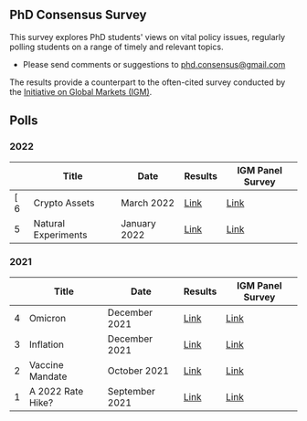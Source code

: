 ## PhD Consensus Survey

This survey explores PhD students' views on vital policy issues, regularly polling students on a range of timely and relevant topics. 
- Please send comments or suggestions to [phd.consensus@gmail.com](ph)

The results provide a counterpart to the often-cited survey conducted by the [Initiative on Global Markets (IGM)](https://www.igmchicago.org/).

## Polls

### 2022

|   | Title             | Date           | Results        |  IGM Panel Survey |
|---|-------------------|----------------|----------------|-------------------|
[ 6 | Crypto Assets     | March 2022     |[Link](2022/02_crypto_assets.md)|[Link](https://www.igmchicago.org/surveys/crypto-assets/)
| 5 | Natural Experiments| January 2022 | [Link](2022/01_natural_experiment.md)|[Link](https://www.igmchicago.org/surveys/natural-experiments-in-labor-economics-and-beyond-2/)|



### 2021

|   | Title             | Date           | Results        |  IGM Panel Survey |        
|---|-------------------|----------------|----------------|----------------|
| 4 | Omicron           | December 2021  |[Link](2021/04_omicron.md)|[Link](https://www.igmchicago.org/surveys/omicron-2/)|
| 3 | Inflation         | December 2021  |[Link](2021/03_inflation.md) |[Link](https://www.igmchicago.org/surveys/inflation/)|
| 2 | Vaccine Mandate   | October 2021   |[Link](2021/02_vaccine.md) |[Link](https://www.igmchicago.org/surveys/vaccine-mandate/)|
| 1 | A 2022 Rate Hike? | September 2021 |[Link](2021/01_ratehike.md) |[Link](https://www.igmchicago.org/ft-igm-us-macroeconomists-survey/ftxigm-survey-a-2022-rate-hike/)|


